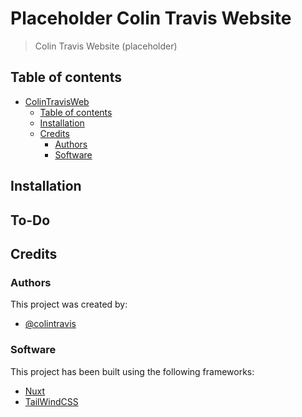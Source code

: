 # Placeholder Colin Travis Website

> Colin Travis Website (placeholder)

## Table of contents
- [ColinTravisWeb](#Colin-Travis)
  - [Table of contents](#Table-of-contents)
  - [Installation](#Installation)
  - [Credits](#Credits)
    - [Authors](#Authors)
    - [Software](#Software)

## Installation

## To-Do

## Credits

### Authors

This project was created by:
- [@colintravis](https://colintravis.com)

### Software

This project has been built using the following frameworks:

- [Nuxt](https://nuxtjs.org/)
- [TailWindCSS](https://tailwindcss.com)
